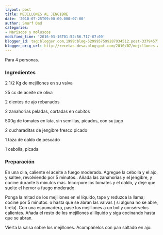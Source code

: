 ```yaml
---
layout: post
title: MEJILLONES AL JENGIBRE
date: '2010-07-25T09:00:00.000-07:00'
author: Smurf Dad
categories:
- Mariscos y moluscos
modified_time: '2016-03-16T01:52:56.717-07:00'
blogger_id: tag:blogger.com,1999:blog-5299957599287034512.post-3379457712026229000
blogger_orig_url: http://recetas-desa.blogspot.com/2010/07/mejillones-al-jengibre.html
---
```


Para 4 personas.

<h3>Ingredientes</h3>


2 1/2 Kg de mejillones en su valva

25 cc de aceite de oliva

2 dientes de ajo rebanados

2 zanahorias peladas, cortadas en cubitos

500g de tomates en lata, sin semillas, picados, con su jugo

2 cucharaditas de jengibre fresco picado

1 taza de caldo de pescado

1 cebolla, picada

<h3>Preparaci&oacute;n</h3>


En una olla, caliente el aceite a fuego moderado. Agregue la cebolla y el ajo, y saltee, revolviendo por 5 minutos.. A&ntilde;ada las zanahorias y el jengibre, y cocine durante 5 minutos m&aacute;s. Incorpore los tomates y el caldo, y deje que suelte el hervor a fuego moderado.

Ponga la mitad de los mejillones en el l&iacute;quido, tape y reduzca la llama; cocine por 5 minutos. o hasta que se abran las valvas ( si alguna no se abre, t&iacute;rela). Con una espumadera, pase los mejillones a un bol y cons&eacute;rvelos calientes. A&ntilde;ada el resto de los mejillones al l&iacute;quido y siga cocinando hasta que se abran.

Vierta la salsa sobre los mejillones. Acomp&aacute;&ntilde;elos con pan saltado en ajo.

